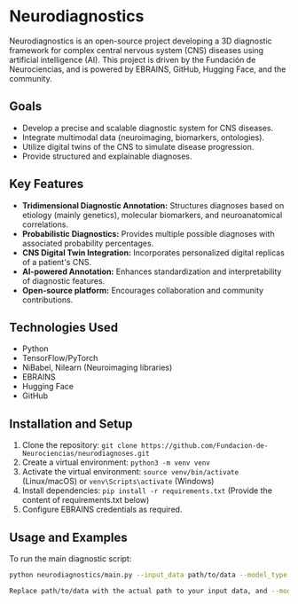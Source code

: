 # Neurodiagnostics

Neurodiagnostics is an open-source project developing a 3D diagnostic framework for complex central nervous system (CNS) diseases using artificial intelligence (AI). This project is driven by the Fundación de Neurociencias, and is powered by EBRAINS, GitHub, Hugging Face, and the community.

## Goals

* Develop a precise and scalable diagnostic system for CNS diseases.
* Integrate multimodal data (neuroimaging, biomarkers, ontologies).
* Utilize digital twins of the CNS to simulate disease progression.
* Provide structured and explainable diagnoses.

## Key Features

* **Tridimensional Diagnostic Annotation:** Structures diagnoses based on etiology (mainly genetics), molecular biomarkers, and neuroanatomical correlations.
* **Probabilistic Diagnostics:** Provides multiple possible diagnoses with associated probability percentages.
* **CNS Digital Twin Integration:** Incorporates personalized digital replicas of a patient's CNS.
* **AI-powered Annotation:** Enhances standardization and interpretability of diagnostic features.
* **Open-source platform:** Encourages collaboration and community contributions.

## Technologies Used

* Python
* TensorFlow/PyTorch
* NiBabel, Nilearn (Neuroimaging libraries)
* EBRAINS
* Hugging Face
* GitHub

## Installation and Setup

1.  Clone the repository: `git clone https://github.com/Fundacion-de-Neurociencias/neurodiagnoses.git`
2.  Create a virtual environment: `python3 -m venv venv`
3.  Activate the virtual environment: `source venv/bin/activate` (Linux/macOS) or `venv\Scripts\activate` (Windows)
4.  Install dependencies: `pip install -r requirements.txt` (Provide the content of requirements.txt below)
5.  Configure EBRAINS credentials as required.

## Usage and Examples

To run the main diagnostic script:

```bash
python neurodiagnostics/main.py --input_data path/to/data --model_type 3d

Replace path/to/data with the actual path to your input data, and --model_type with either 3d or probabilistic.
